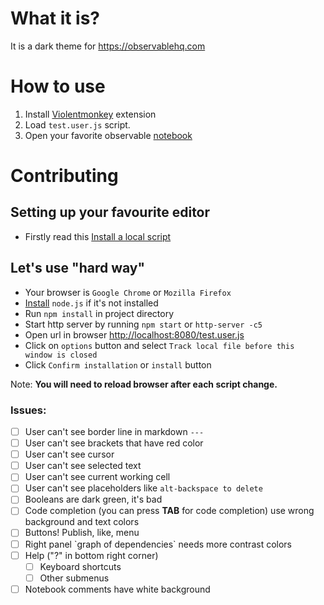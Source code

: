 # What it is?
It is a dark theme for <https://observablehq.com>

# How to use
1. Install [Violentmonkey](https://violentmonkey.github.io/) extension
1. Load `test.user.js` script.
1. Open your favorite observable [notebook](https://observablehq.com/@observablehq/input-checkbox)

# Contributing

## Setting up your favourite editor
* Firstly read this [Install a local script](https://violentmonkey.github.io/posts/how-to-edit-scripts-with-your-favorite-editor/#install-a-local-script)

## Let's use "hard way"
- Your browser is `Google Chrome` or `Mozilla Firefox`
- [Install](https://nodejs.org/en/download/) `node.js` if it's not installed
- Run `npm install` in project directory
- Start http server by running `npm start` or `http-server -c5`
- Open url in browser <http://localhost:8080/test.user.js>
- Click on `options` button and select `Track local file before this window is closed`
- Click `Confirm installation` or `install` button

Note: **You will need to reload browser after each script change.**

### Issues:
* [ ] User can't see border line in markdown `---`
* [ ] User can't see brackets that have red color
* [ ] User can't see cursor
* [ ] User can't see selected text
* [ ] User can't see current working cell
* [ ] User can't see placeholders like `alt-backspace to delete`
* [ ] Booleans are dark green, it's bad
* [ ] Code completion (you can press **TAB** for code completion) use wrong background and text colors
* [ ] Buttons! Publish, like, menu
* [ ] Right panel \`graph of dependencies\` needs more contrast colors
* [ ] Help ("?" in bottom right corner)
  + [ ] Keyboard shortcuts 
  + [ ] Other submenus
* [ ] Notebook comments have white background
